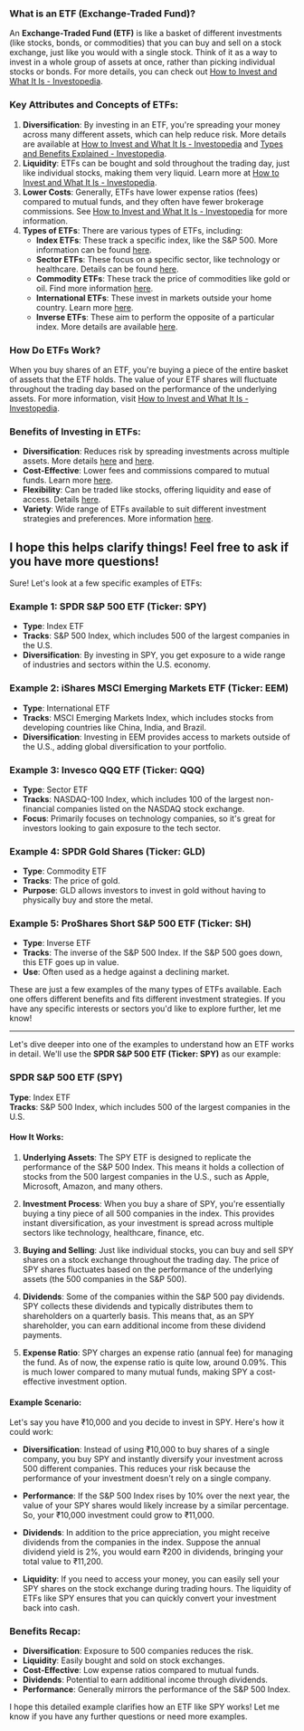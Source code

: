 ### What is an ETF (Exchange-Traded Fund)?

An **Exchange-Traded Fund (ETF)** is like a basket of different investments (like stocks, bonds, or commodities) that you can buy and sell on a stock exchange, just like you would with a single stock. Think of it as a way to invest in a whole group of assets at once, rather than picking individual stocks or bonds. For more details, you can check out [How to Invest and What It Is - Investopedia](https://www.investopedia.com/terms/e/etf.asp).

### Key Attributes and Concepts of ETFs:

1. **Diversification**: By investing in an ETF, you're spreading your money across many different assets, which can help reduce risk. More details are available at [How to Invest and What It Is - Investopedia](https://www.investopedia.com/terms/e/etf.asp) and [Types and Benefits Explained - Investopedia](https://www.investopedia.com/terms/s/stock-etf.asp).
2. **Liquidity**: ETFs can be bought and sold throughout the trading day, just like individual stocks, making them very liquid. Learn more at [How to Invest and What It Is - Investopedia](https://www.investopedia.com/terms/e/etf.asp).
3. **Lower Costs**: Generally, ETFs have lower expense ratios (fees) compared to mutual funds, and they often have fewer brokerage commissions. See [How to Invest and What It Is - Investopedia](https://www.investopedia.com/terms/e/etf.asp) for more information.
4. **Types of ETFs**: There are various types of ETFs, including:
   - **Index ETFs**: These track a specific index, like the S&P 500. More information can be found [here](https://www.investopedia.com/terms/e/etf.asp).
   - **Sector ETFs**: These focus on a specific sector, like technology or healthcare. Details can be found [here](https://www.etmoney.com/learn/mutual-funds/what-are-exchange-traded-funds-etfs/).
   - **Commodity ETFs**: These track the price of commodities like gold or oil. Find more information [here](https://www.etmoney.com/learn/mutual-funds/what-are-exchange-traded-funds-etfs/).
   - **International ETFs**: These invest in markets outside your home country. Learn more [here](https://www.etmoney.com/learn/mutual-funds/what-are-exchange-traded-funds-etfs/).
   - **Inverse ETFs**: These aim to perform the opposite of a particular index. More details are available [here](https://www.etmoney.com/learn/mutual-funds/what-are-exchange-traded-funds-etfs/).

### How Do ETFs Work?

When you buy shares of an ETF, you're buying a piece of the entire basket of assets that the ETF holds. The value of your ETF shares will fluctuate throughout the trading day based on the performance of the underlying assets. For more information, visit [How to Invest and What It Is - Investopedia](https://www.investopedia.com/terms/e/etf.asp).

### Benefits of Investing in ETFs:

- **Diversification**: Reduces risk by spreading investments across multiple assets. More details [here](https://www.investopedia.com/terms/e/etf.asp) and [here](https://www.investopedia.com/terms/s/stock-etf.asp).
- **Cost-Effective**: Lower fees and commissions compared to mutual funds. Learn more [here](https://www.investopedia.com/terms/e/etf.asp).
- **Flexibility**: Can be traded like stocks, offering liquidity and ease of access. Details [here](https://www.investopedia.com/terms/e/etf.asp).
- **Variety**: Wide range of ETFs available to suit different investment strategies and preferences. More information [here](https://www.etmoney.com/learn/mutual-funds/what-are-exchange-traded-funds-etfs/).

I hope this helps clarify things! Feel free to ask if you have more questions!
---

Sure! Let's look at a few specific examples of ETFs:

### Example 1: SPDR S&P 500 ETF (Ticker: SPY)
- **Type**: Index ETF
- **Tracks**: S&P 500 Index, which includes 500 of the largest companies in the U.S.
- **Diversification**: By investing in SPY, you get exposure to a wide range of industries and sectors within the U.S. economy.

### Example 2: iShares MSCI Emerging Markets ETF (Ticker: EEM)
- **Type**: International ETF
- **Tracks**: MSCI Emerging Markets Index, which includes stocks from developing countries like China, India, and Brazil.
- **Diversification**: Investing in EEM provides access to markets outside of the U.S., adding global diversification to your portfolio.

### Example 3: Invesco QQQ ETF (Ticker: QQQ)
- **Type**: Sector ETF
- **Tracks**: NASDAQ-100 Index, which includes 100 of the largest non-financial companies listed on the NASDAQ stock exchange.
- **Focus**: Primarily focuses on technology companies, so it's great for investors looking to gain exposure to the tech sector.

### Example 4: SPDR Gold Shares (Ticker: GLD)
- **Type**: Commodity ETF
- **Tracks**: The price of gold.
- **Purpose**: GLD allows investors to invest in gold without having to physically buy and store the metal.

### Example 5: ProShares Short S&P 500 ETF (Ticker: SH)
- **Type**: Inverse ETF
- **Tracks**: The inverse of the S&P 500 Index. If the S&P 500 goes down, this ETF goes up in value.
- **Use**: Often used as a hedge against a declining market.

These are just a few examples of the many types of ETFs available. Each one offers different benefits and fits different investment strategies. If you have any specific interests or sectors you'd like to explore further, let me know!

---

Let's dive deeper into one of the examples to understand how an ETF works in detail. We'll use the **SPDR S&P 500 ETF (Ticker: SPY)** as our example:

### SPDR S&P 500 ETF (SPY)

**Type**: Index ETF  
**Tracks**: S&P 500 Index, which includes 500 of the largest companies in the U.S.

#### How It Works:

1. **Underlying Assets**: The SPY ETF is designed to replicate the performance of the S&P 500 Index. This means it holds a collection of stocks from the 500 largest companies in the U.S., such as Apple, Microsoft, Amazon, and many others.

2. **Investment Process**: When you buy a share of SPY, you're essentially buying a tiny piece of all 500 companies in the index. This provides instant diversification, as your investment is spread across multiple sectors like technology, healthcare, finance, etc.

3. **Buying and Selling**: Just like individual stocks, you can buy and sell SPY shares on a stock exchange throughout the trading day. The price of SPY shares fluctuates based on the performance of the underlying assets (the 500 companies in the S&P 500).

4. **Dividends**: Some of the companies within the S&P 500 pay dividends. SPY collects these dividends and typically distributes them to shareholders on a quarterly basis. This means that, as an SPY shareholder, you can earn additional income from these dividend payments.

5. **Expense Ratio**: SPY charges an expense ratio (annual fee) for managing the fund. As of now, the expense ratio is quite low, around 0.09%. This is much lower compared to many mutual funds, making SPY a cost-effective investment option.

#### Example Scenario:

Let's say you have ₹10,000 and you decide to invest in SPY. Here's how it could work:

- **Diversification**: Instead of using ₹10,000 to buy shares of a single company, you buy SPY and instantly diversify your investment across 500 different companies. This reduces your risk because the performance of your investment doesn't rely on a single company.

- **Performance**: If the S&P 500 Index rises by 10% over the next year, the value of your SPY shares would likely increase by a similar percentage. So, your ₹10,000 investment could grow to ₹11,000.

- **Dividends**: In addition to the price appreciation, you might receive dividends from the companies in the index. Suppose the annual dividend yield is 2%, you would earn ₹200 in dividends, bringing your total value to ₹11,200.

- **Liquidity**: If you need to access your money, you can easily sell your SPY shares on the stock exchange during trading hours. The liquidity of ETFs like SPY ensures that you can quickly convert your investment back into cash.

### Benefits Recap:

- **Diversification**: Exposure to 500 companies reduces the risk.
- **Liquidity**: Easily bought and sold on stock exchanges.
- **Cost-Effective**: Low expense ratios compared to mutual funds.
- **Dividends**: Potential to earn additional income through dividends.
- **Performance**: Generally mirrors the performance of the S&P 500 Index.

I hope this detailed example clarifies how an ETF like SPY works! Let me know if you have any further questions or need more examples.
